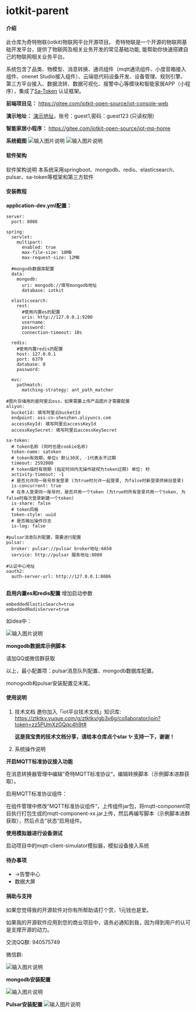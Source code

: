 # iotkit-parent

#### 介绍
此仓库为奇特物联(iotkit)物联网平台开源项目。
奇特物联是一个开源的物联网基础开发平台，提供了物联网及相关业务开发的常见基础功能, 能帮助你快速搭建自己的物联网相关业务平台。

系统包含了品类、物模型、消息转换、通讯组件（mqtt通讯组件、小度音箱接入组件、onenet Studio接入组件）、云端低代码设备开发、设备管理、规则引擎、第三方平台接入、数据流转、数据可视化、报警中心等模块和智能家居APP（小程序），集成了[Sa-Token](https://gitee.com/dromara/sa-token) 认证框架。

 **前端项目见：** https://gitee.com/iotkit-open-source/iot-console-web

 **演示地址：** [演示地址](http://120.76.96.206)，账号：guest1,密码：guest123  (只读权限)

 **智能家居小程序：** https://gitee.com/iotkit-open-source/iot-mp-home 


 **系统截图** 
![输入图片说明](doc/WechatIMG538.png)
![输入图片说明](doc/WechatIMG539.png)


#### 软件架构
软件架构说明
本系统采用springboot、mongodb、redis、elasticsearch、pulsar、sa-token等框架和第三方软件


#### 安装教程

 **application-dev.yml配置：** 

```
server:
  port: 8086

spring:
  servlet:
    multipart:
      enabled: true
      max-file-size: 10MB
      max-request-size: 12MB

  #mongodb数据库配置
  data:
    mongodb:
      uri: mongodb://填写mongodb地址
      database: iotkit

  elasticsearch:
    rest:
      #使用内置es的配置
      uris: http://127.0.0.1:9200
      username: 
      password: 
      connection-timeout: 10s

  redis:
    #使用内置redis的配置
    host: 127.0.0.1
    port: 6379
    database: 0
    password: 

  mvc:
    pathmatch:
      matching-strategy: ant_path_matcher

#图片存储用的是阿里云oss，如果需要上传产品图片才需要配置
aliyun:
  bucketId: 填写阿里云bucketId
  endpoint: oss-cn-shenzhen.aliyuncs.com
  accessKeyId: 填写阿里云accessKeyId
  accessKeySecret: 填写阿里云accessKeySecret

sa-token:
  # token名称 (同时也是cookie名称)
  token-name: satoken
  # token有效期，单位s 默认30天, -1代表永不过期
  timeout: 2592000
  # token临时有效期 (指定时间内无操作就视为token过期) 单位: 秒
  activity-timeout: -1
  # 是否允许同一账号并发登录 (为true时允许一起登录, 为false时新登录挤掉旧登录)
  is-concurrent: true
  # 在多人登录同一账号时，是否共用一个token (为true时所有登录共用一个token, 为false时每次登录新建一个token)
  is-share: false
  # token风格
  token-style: uuid
  # 是否输出操作日志
  is-log: false

#pulsar消息队列配置，需要进行配置
pulsar:
  broker: pulsar://pulsar broker地址:6650
  service: http://pulsar 服务地址:8080

#认证中心地址
oauth2:
  auth-server-url: http://127.0.0.1:8086
  

```

 **启用内置es和redis配置** 
增加启动参数

```
embeddedElasticSearch=true
embeddedRedisServer=true
```

如idea中：

![输入图片说明](doc/WX20220519-131333@2x.png)

 **mongodb数据库示例脚本** 

请加QQ或微信群获取


以上，最小配置项：pulsar消息队列配置、mongodb数据库配置。

monogodb和pulsar安装配置见末尾。



#### 使用说明

1.  技术文档
    邀你加入「iot平台技术文档」知识库: https://ztktkv.yuque.com/g/ztktkv/gb3v6g/collaborator/join?token=zz5PUmXzGQqc4h9t# 
    
      **这是我宝贵的技术文档分享，请给本仓库点个star :sparkles: 支持一下，谢谢！** 
2.  系统操作说明

 **开启MQTT标准协议接入功能** 

在消息转换器管理中编辑”奇特MQTT标准协议“，编辑转换脚本（示例脚本进群获取）。

启用MQTT标准协议组件：

在组件管理中修改”MQTT标准协议组件“，上传组件jar包，将mqtt-component项目执行打包生成的mqtt-component-xx.jar上传，然后再编写脚本（示例脚本进群获取），然后点击”状态“启用组件。

 **使用模拟器进行设备测试** 

启动项目中的mqtt-client-simulator模拟器，模拟设备接入系统


#### 待办事项
- ->告警中心
- 数据大屏


#### 捐助与支持
如果您觉得我的开源软件对你有所帮助请打个赏，1元钱也是爱。

如果我的开源软件应用到您的商业项目中，请务必通知到我，因为得到用户的认可是支撑开源的动力。

交流QQ群: 940575749 

微信群:

![输入图片说明](doc/ma.png) 


  **mongodb安装配置** 

![输入图片说明](doc/mongodb%E5%AE%89%E8%A3%85%E9%85%8D%E7%BD%AE.jpg)

 **Pulsar安装配置** 
![输入图片说明](doc/%E5%AE%89%E8%A3%85Pulsar.jpg)

